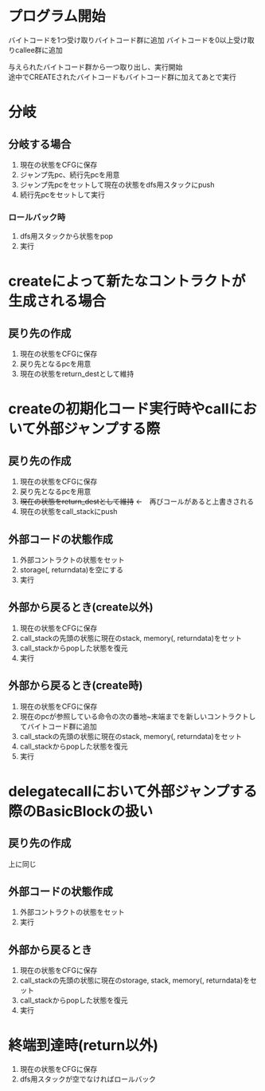 # プログラム開始
バイトコードを1つ受け取りバイトコード群に追加
バイトコードを0以上受け取りcallee群に追加

与えられたバイトコード群から一つ取り出し、実行開始  
途中でCREATEされたバイトコードもバイトコード群に加えてあとで実行

# 分岐

## 分岐する場合
1. 現在の状態をCFGに保存
1. ジャンプ先pc、続行先pcを用意
1. ジャンプ先pcをセットして現在の状態をdfs用スタックにpush
1. 続行先pcをセットして実行


### ロールバック時
1. dfs用スタックから状態をpop
1. 実行

# createによって新たなコントラクトが生成される場合
## 戻り先の作成
1. 現在の状態をCFGに保存
1. 戻り先となるpcを用意
1. 現在の状態をreturn_destとして維持



# createの初期化コード実行時やcallにおいて外部ジャンプする際
## 戻り先の作成
1. 現在の状態をCFGに保存
1. 戻り先となるpcを用意
1. ~~現在の状態をreturn_destとして維持~~ ←　再びコールがあると上書きされる
1. 現在の状態をcall_stackにpush

## 外部コードの状態作成
1. 外部コントラクトの状態をセット
1. storage(, returndata)を空にする
1. 実行

## 外部から戻るとき(create以外)
1. 現在の状態をCFGに保存
1. call_stackの先頭の状態に現在のstack, memory(, returndata)をセット
1. call_stackからpopした状態を復元
1. 実行

## 外部から戻るとき(create時)
1. 現在の状態をCFGに保存
1. 現在のpcが参照している命令の次の番地~末端までを新しいコントラクトしてバイトコード群に追加
1. call_stackの先頭の状態に現在のstack, memory(, returndata)をセット
1. call_stackからpopした状態を復元
1. 実行


# delegatecallにおいて外部ジャンプする際のBasicBlockの扱い
## 戻り先の作成
上に同じ

## 外部コードの状態作成
1. 外部コントラクトの状態をセット
1. 実行

## 外部から戻るとき
1. 現在の状態をCFGに保存
1. call_stackの先頭の状態に現在のstorage, stack, memory(, returndata)をセット
1. call_stackからpopした状態を復元
1. 実行

# 終端到達時(return以外)
1. 現在の状態をCFGに保存
1. dfs用スタックが空でなければロールバック

